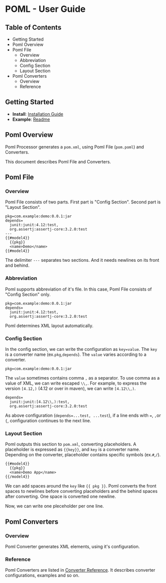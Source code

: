 # POML -  User Guide
## Table of Contents
- Getting Started
- Poml Overview
- Poml File
    - Overview
    - Abbreviation
    - Config Section
    - Layout Section
- Poml Converters
    - Overview
    - Reference


## Getting Started
- **Install**: [Installation Guide](./installation-guide.md)
- **Example**: [Readme](../readme.md)


## Poml Overview
Poml Processor generates a `pom.xml`, using Poml File (`pom.poml`) and Converters.

This document describes Poml File and Converters.


## Poml File
### Overview
Poml File consists of two parts. First part is "Config Section". Second part is "Layout Section". 

```
pkg=com.example:demo:0.0.1:jar
depends=
  junit:junit:4.12:test,
  org.assertj:assertj-core:3.2.0:test
---
{{#model4}}
  {{pkg}}
  <name>Demo</name>
{{#model4}}
```

The delimiter `---` separates two sections. And it needs newlines on its front and behind.


### Abbreviation
Poml supports abbreviation of it's file. In this case, Poml File consists of "Config Section" only. 

```
pkg=com.example:demo:0.0.1:jar
depends=
  junit:junit:4.12:test,
  org.assertj:assertj-core:3.2.0:test
```

Poml determines XML layout automatically.


### Config Section
In the config section, we can write the configuration as `key=value`. The `key` is a converter name (ex.`pkg`,`depends`). The `value` varies according to a converter. 

```
pkg=com.example:demo:0.0.1:jar
```

The `value` sometimes contains comma `,` as a separator. To use comma as a value of XML, we can write escaped `\\,`. For example, to express the version `[4.12,)` (4.12 or over in maven), we can write `[4.12\\,)`.

```
depends=
  junit:junit:[4.12\\,):test,
  org.assertj:assertj-core:3.2.0:test
```

As above configuration (`depends=...test, ...test`), if a line ends with `=`, `,`or `{`, configuration continues to the next line.


### Layout Section
Poml outputs this section to `pom.xml`, converting placeholders. A placeholder is expressed as `{{key}}`, and `key` is a converter name. Depending on the converter, placeholder contains specific symbols (ex.`#`,`/`).

```
{{#model4}}
  {{pkg}}
  <name>Demo App</name>
{{/model4}}
```

We can add spaces around the `key` like `{{ pkg }}`. Poml converts the front spaces to newlines before converting placeholders and the behind spaces after converting. One space is converted one newline.

Now, we can write one pleceholder per one line. 


## Poml Converters
### Overview
Poml Converter generates XML elements, using it's configuration.

### Reference
Poml Converters are listed in [Converter Reference](https://github.com/mamorum/poml/wiki). It describes converter configurations, examples and so on.
